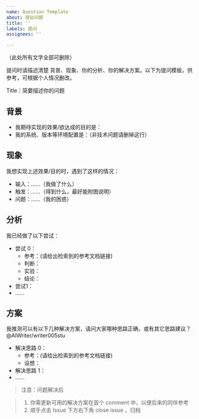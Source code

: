 ```yaml
---
name: Question Template
about: 提出问题
title: ''
labels: 提问
assignees: ''

---
```


（此处所有文字全部可删除）

提问时请描述清楚 背景、现象、你的分析、你的解决方案。以下为提问模板，供参考，可根据个人情况删改。

Title：简要描述你的问题

## 背景


- 我期待实现的效果/欲达成的目的是：
- 我的系统、版本等环境配置是：（非技术问题请删掉这行）


## 现象

我想实现上述效果/目的时，遇到了这样的情况：

- 输入：……（我做了什么）
- 触发：……（得到什么，最好能附图说明）
- 问题：……（我的困惑）

## 分析

我已经做了以下尝试：

- 尝试 0：
    - 参考：(请给出检索到的参考文档链接)
    - 判断：
    - 实验：
    - 结论：
- 尝试1：
- ……

## 方案

我推测可以有以下几种解决方案，请问大家哪种思路正确，或有其它思路建议？ @AIWriter/writer005stu

- 解决思路 0：
    - 参考：(请给出检索到的参考文档链接)
    - 设想：
- 解决思路 1：
- ……


> 注意：问题解决后

> 1. 你需更新可用的解决方案在首个 comment 中，以便后来的同伴参考
> 2. 顺手点击 Issue 下方右下角 close issue ，归档
